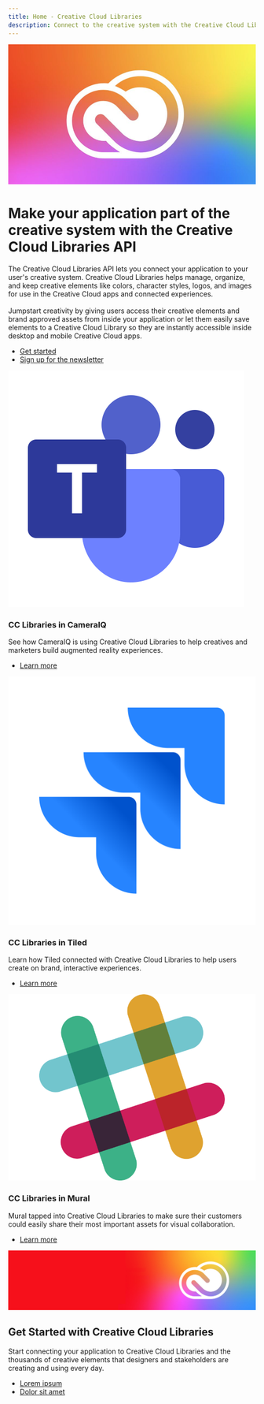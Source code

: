```yaml
---
title: Home - Creative Cloud Libraries
description: Connect to the creative system with the Creative Cloud Libraries API
---
```

 
<Hero slots="image, heading, text, buttons" variant="halfwidth" />

![Creative Cloud banner](images/cc-hero.png)

# Make your application part of the creative system with the Creative Cloud Libraries API

The Creative Cloud Libraries API lets you connect your application to your user's creative system. Creative Cloud Libraries helps manage, organize, and keep creative elements like colors, character styles, logos, and images for use in the Creative Cloud apps and connected experiences. <br /><br /> Jumpstart creativity by giving users access their creative elements and brand approved assets from inside your application or let them easily save elements to a Creative Cloud Library so they are instantly accessible inside desktop and mobile Creative Cloud apps.

* [Get started](https://adobe.io)
* [Sign up for the newsletter](https://adobe.io)



<TextBlock slots="image, heading, text, links" width="33%" theme="light" isCentered />

![MSFT Teams logo](images/msfteams.png)

### CC Libraries in CameraIQ

See how CameraIQ is using Creative Cloud Libraries to help creatives and marketers build augmented reality experiences. 

* [Learn more](https://www.microsoft.com/microsoft-365/microsoft-teams/group-chat-software)




<TextBlock slots="image, heading, text, links" width="33%" theme="light" isCentered />

![JIRA Cloud logo](images/jira.png)

### CC Libraries in Tiled

Learn how Tiled connected with Creative Cloud Libraries to help users create on brand, interactive experiences.  

* [Learn more](https://tiled.co/cclibraries/)




<TextBlock slots="image, heading, text, links" width="33%" theme="light" isCentered />

![Slack logo](images/slack.png)

### CC Libraries in Mural

Mural tapped into Creative Cloud Libraries to make sure their customers could easily share their most important assets for visual collaboration. 

* [Learn more](https://slack.com/enterprise)



<SummaryBlock slots="image, heading, text, buttons" background="rgb(246, 16, 27)" />

![CC banner](images/cc-banner.png)

## Get Started with Creative Cloud Libraries

Start connecting your application to Creative Cloud Libraries and the thousands of creative elements that designers and stakeholders are creating and using every day.

* [Lorem ipsum](https://adobe.io)
* [Dolor sit amet](https://adobe.io)